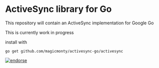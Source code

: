 ActiveSync library for Go
=========================

This repository will contain an ActiveSync implementation for Google Go

This is currently work in progress

install with

    go get github.com/magicmonty/activesync-go/activesync

[![endorse](http://api.coderwall.com/magicmonty/endorsecount.png)](http://coderwall.com/magicmonty)